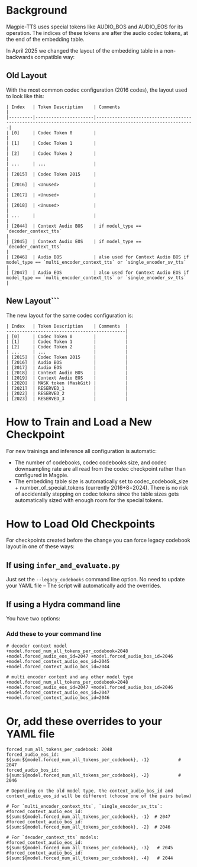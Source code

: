 # Background
Magpie-TTS uses special tokens like AUDIO_BOS and AUDIO_EOS for its operation. The indices of these tokens are after the audio codec tokens, at the end of the embedding table.

In April 2025 we changed the layout of the embedding table in a non-backwards compatible way:

## Old Layout
With the most common codec configuration (2016 codes), the layout used to look like this:
```
| Index   | Token Description    | Comments                                                                                                  |
|---------|----------------------|-----------------------------------------------------------------------------------------------------------|
| [0]     | Codec Token 0        |                                                                                                           |
| [1]     | Codec Token 1        |                                                                                                           |
| [2]     | Codec Token 2        |                                                                                                           |
| ...     | ...                  |                                                                                                           |
| [2015]  | Codec Token 2015     |                                                                                                           |
| [2016]  | <Unused>             |                                                                                                           |
| [2017]  | <Unused>             |                                                                                                           |
| [2018]  | <Unused>             |                                                                                                           |
| ...     |                      |                                                                                                           |
| [2044]  | Context Audio BOS    | if model_type == `decoder_context_tts`                                                                    |
| [2045]  | Context Audio EOS    | if model_type == `decoder_context_tts`                                                                    |
| [2046]  | Audio BOS            | also used for Context Audio BOS if model_type == `multi_encoder_context_tts` or `single_encoder_sv_tts`   |
| [2047]  | Audio EOS            | also used for Context Audio EOS if model_type == `multi_encoder_context_tts` or `single_encoder_sv_tts`   |
```

## New Layout```
The new layout for the same codec configuration is:
```
| Index   | Token Description    | Comments  |
---------------------------------------------|
| [0]     | Codec Token 0        |           |
| [1]     | Codec Token 1        |           |
| [2]     | Codec Token 2        |           |
| ...     | ...                  |           |
| [2015]  | Codec Token 2015     |           |
| [2016]  | Audio BOS            |           |
| [2017]  | Audio EOS            |           |
| [2018]  | Context Audio BOS    |           |
| [2019]  | Context Audio EOS    |           |
| [2020]  | MASK token (MaskGit) |           |
| [2021]  | RESERVED_1           |           |
| [2022]  | RESERVED_2           |           |
| [2023]  | RESERVED_3           |           |
```

# How to Train and Load a New Checkpoint
For new trainings and inference all configuration is automatic:
* The number of codebooks, codec codebooks size, and codec downsampling rate are all read from the codec checkpoint rather than configured in Magpie.
* The embedding table size is automatically set to codec_codebook_size + number_of_special_tokens (currently 2016+8=2024). There is no risk of accidentally stepping on codec tokens since the table sizes gets automatically sized with enough room for the special tokens.

# How to Load Old Checkpoints
For checkpoints created before the change you can force legacy codebook layout in one of these ways:

## If using `infer_and_evaluate.py`
Just set the `--legacy_codebooks` command line option. No need to update your YAML file – The script will automatically add the overrides.

## If using a Hydra command line
You have two options:
### Add these to your command line
```
# decoder context model
+model.forced_num_all_tokens_per_codebook=2048 +model.forced_audio_eos_id=2047 +model.forced_audio_bos_id=2046  +model.forced_context_audio_eos_id=2045 +model.forced_context_audio_bos_id=2044

# multi encoder context and any other model type
+model.forced_num_all_tokens_per_codebook=2048 +model.forced_audio_eos_id=2047 +model.forced_audio_bos_id=2046  +model.forced_context_audio_eos_id=2047 +model.forced_context_audio_bos_id=2046
```
# Or, add these overrides to your YAML file
```
forced_num_all_tokens_per_codebook: 2048
forced_audio_eos_id: ${sum:${model.forced_num_all_tokens_per_codebook}, -1}           # 2047
forced_audio_bos_id: ${sum:${model.forced_num_all_tokens_per_codebook}, -2}           # 2046

# Depending on the old model type, the context_audio_bos_id and context_audio_eos_id will be different (choose one of the pairs below)

# For `multi_encoder_context_tts`, `single_encoder_sv_tts`:
#forced_context_audio_eos_id: ${sum:${model.forced_num_all_tokens_per_codebook}, -1}  # 2047
#forced_context_audio_bos_id: ${sum:${model.forced_num_all_tokens_per_codebook}, -2}  # 2046

# For `decoder_context_tts` models:
#forced_context_audio_eos_id: ${sum:${model.forced_num_all_tokens_per_codebook}, -3}   # 2045
#forced_context_audio_bos_id: ${sum:${model.forced_num_all_tokens_per_codebook}, -4}   # 2044
```

